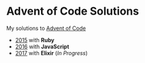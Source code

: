 # Advent of Code Solutions

My solutions to [Advent of Code](http://adventofcode.com)

- [2015](2015) with **Ruby**
- [2016](2016) with **JavaScript**
- [2017](2017) with **Elixir** (*In Progress*)
